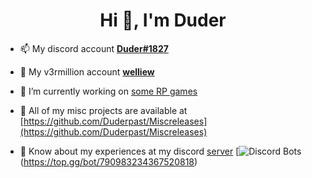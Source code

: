 <h1 align="center">Hi 👋, I'm Duder</h1>


- 📫 My discord account [**Duder#1827**](https://discord.com/users/634716508777611274)

- 🧧 My v3rmillion account [**welliew**](https://v3rmillion.net/member.php?action=profile&uid=2038460)

- 🔨 I’m currently working on [some RP games](https://github.com/Duderpast/Miscreleases/blob/main/README.md)

- 🧪 All of my misc projects are available at [https://github.com/Duderpast/Miscreleases](https://github.com/Duderpast/Miscreleases)

- 📜 Know about my experiences at my discord [server](https://discord.gg/876yJTzwGr)
[![Discord Bots](https://top.gg/api/widget/790983234367520818.svg)(https://top.gg/bot/790983234367520818)
